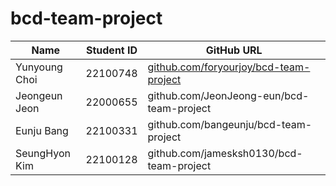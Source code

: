 # bcd-team-project

|Name |Student ID| GitHub URL|  
|---|---|---|
|Yunyoung Choi |22100748 |[github.com/foryourjoy/bcd-team-project](https://github.com/foryourjoy/bcd-team-project)|  
|Jeongeun Jeon |22000655 |github.com/JeonJeong-eun/bcd-team-project|
|Eunju Bang |22100331 |github.com/bangeunju/bcd-team-project|
|SeungHyon Kim |22100128 |github.com/jamesksh0130/bcd-team-project|
